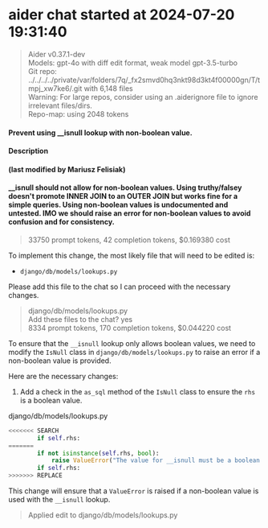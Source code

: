 
# aider chat started at 2024-07-20 19:31:40

> Aider v0.37.1-dev  
> Models: gpt-4o with diff edit format, weak model gpt-3.5-turbo  
> Git repo: ../../../../private/var/folders/7q/_fx2smvd0hq3nkt98d3kt4f00000gn/T/tmpj_xw7ke6/.git with 6,148 files  
> Warning: For large repos, consider using an .aiderignore file to ignore irrelevant files/dirs.  
> Repo-map: using 2048 tokens  

#### Prevent using __isnull lookup with non-boolean value.  
#### Description  
#### 	   
#### 		(last modified by Mariusz Felisiak)  
#### 	   
#### __isnull should not allow for non-boolean values. Using truthy/falsey doesn't promote INNER JOIN to an OUTER JOIN but works fine for a simple queries. Using non-boolean values is ​undocumented and untested. IMO we should raise an error for non-boolean values to avoid confusion and for consistency.  
> 33750 prompt tokens, 42 completion tokens, $0.169380 cost  

To implement this change, the most likely file that will need to be edited is:

- `django/db/models/lookups.py`

Please add this file to the chat so I can proceed with the necessary changes.

> django/db/models/lookups.py  
> Add these files to the chat? yes  
> 8334 prompt tokens, 170 completion tokens, $0.044220 cost  

To ensure that the `__isnull` lookup only allows boolean values, we need to modify the `IsNull` class in `django/db/models/lookups.py` to raise an error if a non-boolean value is provided.

Here are the necessary changes:

1. Add a check in the `as_sql` method of the `IsNull` class to ensure the `rhs` is a boolean value.

django/db/models/lookups.py
```python
<<<<<<< SEARCH
        if self.rhs:
=======
        if not isinstance(self.rhs, bool):
            raise ValueError("The value for __isnull must be a boolean.")
        if self.rhs:
>>>>>>> REPLACE
```

This change will ensure that a `ValueError` is raised if a non-boolean value is used with the `__isnull` lookup.

> Applied edit to django/db/models/lookups.py  
